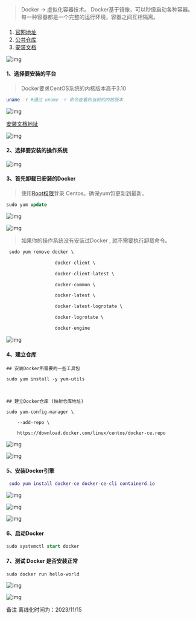 > Docker -> 虚拟化容器技术。
> Docker基于镜像，可以秒级启动各种容器。每一种容器都是一个完整的运行环境，容器之间互相隔离。

#### 

1. [官网地址](https://www.docker.com/)
2. [公共仓库](https://hub.docker.com/)
3. [安装文档](https://docs.docker.com/get-docker/)

![img](README.assets/b702ed588267488fb4ace3e0c4f3ac79.png)

#### 1、选择要安装的平台

> Docker要求CentOS系统的内核版本高于3.10

```bash
uname -r #通过 uname -r 命令查看你当前的内核版本
```

 ![img](README.assets/913e10d5d83a4890b90fc8a76cfeb946.png)

 [安装文档地址](https://docs.docker.com/get-docker/)

![img](README.assets/5621dadeb8944189bbbc39ddd42945d7.png)

####  2、选择要安装的操作系统

![img](README.assets/aa56d5f284724228acb342f0c705ef9f.png)

####  3、首先卸载已安装的Docker

> 使用[Root权限](https://so.csdn.net/so/search?q=Root权限&spm=1001.2101.3001.7020)登录 Centos。确保yum包更新到最新。

```sql
sudo yum update
```

![img](README.assets/1dcffb01f0e24bc18c8e10a4886c9bce.png)

![img](README.assets/5b009375aeef4aa0be16954468e06d46.png)

> 如果你的操作系统没有安装过Docker , 就不需要执行卸载命令。

```csharp
 sudo yum remove docker \

                  docker-client \

                  docker-client-latest \

                  docker-common \

                  docker-latest \

                  docker-latest-logrotate \

                  docker-logrotate \

                  docker-engine
```

![img](README.assets/11e87baf543741f5ad4ac87779f346dd.png)

####  4、建立仓库

```cobol
## 安装Docker所需要的一些工具包

sudo yum install -y yum-utils

 

## 建立Docker仓库 (映射仓库地址)

sudo yum-config-manager \

    --add-repo \

    https://download.docker.com/linux/centos/docker-ce.repo
```

![img](README.assets/1e11aef5627e48a8b9ba6534fa6dcb6e.png)

![img](README.assets/7d59ea725f2b43cf953f3c74a63dbff6.png)

####  5、安装Docker引擎

```lua
 sudo yum install docker-ce docker-ce-cli containerd.io
```

![img](README.assets/8fce674d8cf74a49aa9522026fde16cf.png)

![img](README.assets/ff3077cee8ed412aa36257797b956fe2.png)

![img](README.assets/5ebf135615ba41d3b4653aed39de1db8.png)

#### 6、启动Docker

```sql
sudo systemctl start docker
```

#### 7、测试 Docker 是否安装正常

```cobol
sudo docker run hello-world
```

![img](README.assets/954bb95f42c14b07a97c9881d36c7948.png)

![img](README.assets/ad5bdad9560e42a2979baba06228dd96.png)

备注
离线化时间为：2023/11/15